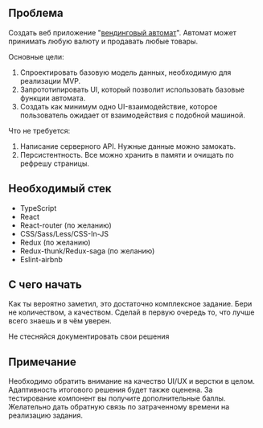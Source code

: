 ## Проблема

Создать веб приложение "[вендинговый автомат](https://en.wikipedia.org/wiki/Vending_machine)". Автомат может принимать любую валюту и продавать любые товары. 

Основные цели:

1. Спроектировать базовую модель данных, необходимую для реализации MVP.
2. Запрототипировать UI, который позволит использовать базовые функции автомата.
3. Создать как минимум одно UI-взаимодействие, которое пользователь ожидает от взаимодействия с подобной машиной. 

Что не требуется:

1. Написание серверного API. Нужные данные можно замокать.
2. Персистентность. Все можно хранить в памяти и очищать по рефрешу страницы.

## Необходимый стек
- TypeScript
- React
- React-router (по желанию)
- CSS/Sass/Less/CSS-In-JS
- Redux (по желанию)
- Redux-thunk/Redux-saga (по желанию)
- Eslint-airbnb

## С чего начать
Как ты вероятно заметил, это достаточно комплексное задание. Бери не количеством, а качеством. Сделай в первую очередь то, что лучше всего знаешь и в чём уверен.

Не стесняйся документировать свои решения

## Примечание
Необходимо обратить внимание на качество UI/UX и верстки в целом. Адаптивность итогового решения будет также оценена. 
За тестирование компонент вы получите дополнительные баллы. Желательно дать обратную связь по затраченному времени на реализацию задания.
